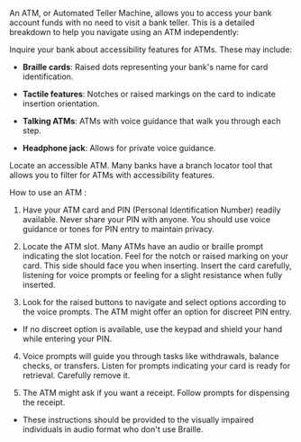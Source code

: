 An ATM, or Automated Teller Machine, allows you to access your bank account funds with no need to visit a bank teller. This is a detailed breakdown to help you navigate using an ATM independently:




 Inquire your bank about accessibility features for ATMs. These may include:

* **Braille cards**: Raised dots representing your bank's name for card identification.

*  **Tactile features**: Notches or raised markings on the card to indicate insertion orientation.

 * **Talking ATMs**: ATMs with voice guidance that walk you through each step.

* **Headphone jack**: Allows for private voice guidance.


Locate an accessible ATM. Many banks have a branch locator tool that allows you to filter for ATMs with accessibility features.


How to use an ATM :


1. Have your ATM card and PIN (Personal Identification Number) readily available. Never share your PIN with anyone.
You should use voice guidance or tones for PIN entry to maintain privacy. 

2. Locate the ATM slot. Many ATMs have an audio or braille prompt indicating the slot location. Feel for the notch or raised marking on your card. This side should face you when inserting.
 Insert the card carefully, listening for voice prompts or feeling for a slight resistance when fully inserted.

3. Look for the raised buttons to navigate and select options according to the voice prompts.
The ATM might offer an option for discreet PIN entry.   

  * If no discreet option is available, use the keypad and shield your hand while entering your PIN.

 4. Voice prompts will guide you through tasks like withdrawals, balance checks, or transfers.
Listen for prompts indicating your card is ready for retrieval. Carefully remove it.

5. The ATM might ask if you want a receipt. Follow prompts for dispensing the receipt.


* These instructions should be provided to the visually impaired individuals in audio format who don't use Braille.


